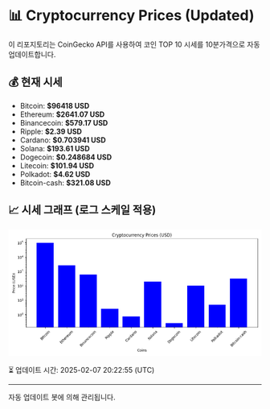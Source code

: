 
# 📊 Cryptocurrency Prices (Updated)

이 리포지토리는 CoinGecko API를 사용하여 코인 TOP 10 시세를 10분가격으로 자동 업데이트합니다.

## 💰 현재 시세
- Bitcoin: **$96418 USD**
- Ethereum: **$2641.07 USD**
- Binancecoin: **$579.17 USD**
- Ripple: **$2.39 USD**
- Cardano: **$0.703941 USD**
- Solana: **$193.61 USD**
- Dogecoin: **$0.248684 USD**
- Litecoin: **$101.94 USD**
- Polkadot: **$4.62 USD**
- Bitcoin-cash: **$321.08 USD**

## 📈 시세 그래프 (로그 스케일 적용)
![Crypto Prices](crypto_prices.png)

⏳ 업데이트 시간: 2025-02-07 20:22:55 (UTC)

---
자동 업데이트 봇에 의해 관리됩니다.
